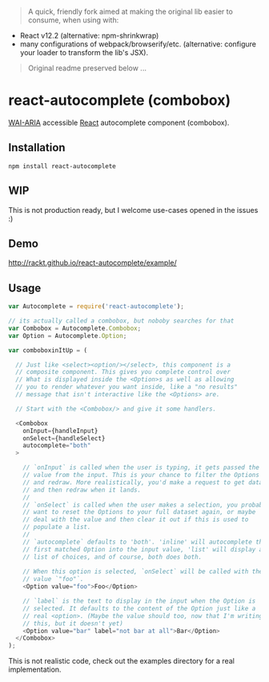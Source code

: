 > A quick, friendly fork aimed at making the original lib easier to consume, when using with:
* React v12.2 (alternative: npm-shrinkwrap)
* many configurations of webpack/browserify/etc. (alternative: configure your loader to transform the lib's JSX).

> Original readme preserved below ...

react-autocomplete (combobox)
=============================

[WAI-ARIA][wai-aria] accessible [React][react] autocomplete component (combobox).

Installation
------------

`npm install react-autocomplete`

WIP
---

This is not production ready, but I welcome use-cases opened in the
issues :)

Demo
----

http://rackt.github.io/react-autocomplete/example/

Usage
-----

```js
var Autocomplete = require('react-autocomplete');

// its actually called a combobox, but noboby searches for that
var Combobox = Autocomplete.Combobox; 
var Option = Autocomplete.Option;

var comboboxinItUp = (

  // Just like <select><option/></select>, this component is a
  // composite component. This gives you complete control over
  // What is displayed inside the <Option>s as well as allowing
  // you to render whatever you want inside, like a "no results"
  // message that isn't interactive like the <Options> are.

  // Start with the <Combobox/> and give it some handlers.

  <Combobox
    onInput={handleInput}
    onSelect={handleSelect}
    autocomplete="both"
  >

    // `onInput` is called when the user is typing, it gets passed the
    // value from the input. This is your chance to filter the Options
    // and redraw. More realistically, you'd make a request to get data
    // and then redraw when it lands.
    //
    // `onSelect` is called when the user makes a selection, you probably
    // want to reset the Options to your full dataset again, or maybe
    // deal with the value and then clear it out if this is used to
    // populate a list.
    //
    // `autocomplete` defaults to 'both'. 'inline' will autocomplete the
    // first matched Option into the input value, 'list' will display a
    // list of choices, and of course, both does both.
 
    // When this option is selected, `onSelect` will be called with the
    // value `"foo"`.
    <Option value="foo">Foo</Option>

    // `label` is the text to display in the input when the Option is
    // selected. It defaults to the content of the Option just like a
    // real <option>. (Maybe the value should too, now that I'm writing
    // this, but it doesn't yet)
    <Option value="bar" label="not bar at all">Bar</Option>
  </Combobox>
);
```

This is not realistic code, check out the examples directory for a real
implementation.

  [wai-aria]:http://www.w3.org/TR/wai-aria/roles#combobox
  [react]:http://facebook.github.io/react/


